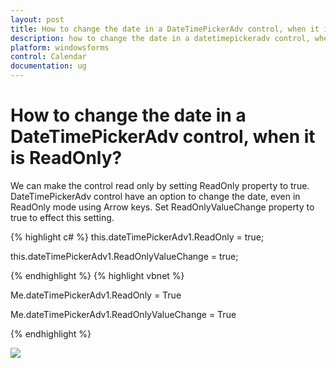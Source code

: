 ```yaml
---
layout: post
title: How to change the date in a DateTimePickerAdv control, when it is ReadOnly?
description: how to change the date in a datetimepickeradv control, when it is readonly?
platform: windowsforms
control: Calendar 
documentation: ug
---
```

# How to change the date in a DateTimePickerAdv control, when it is ReadOnly?

We can make the control read only by setting ReadOnly property to true. DateTimePickerAdv control have an option to change the date, even in ReadOnly mode using Arrow keys. Set ReadOnlyValueChange property to true to effect this setting.




{% highlight c#  %}
this.dateTimePickerAdv1.ReadOnly = true;

this.dateTimePickerAdv1.ReadOnlyValueChange = true;


{% endhighlight   %}
{% highlight vbnet  %}




Me.dateTimePickerAdv1.ReadOnly = True

Me.dateTimePickerAdv1.ReadOnlyValueChange = True

{% endhighlight  %}

![](Overview_images/Overview_img224.jpeg)


